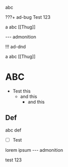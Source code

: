 abc

???+ ad-bug Test 123

a
abc
[[Thug]]


--- admonition


!!! ad-dnd  

a
abc
[[Thug]]

# ABC
- Test this
	- and this
		- and this
## Def

abc def

- [ ] Test

lorem ipsum
--- admonition

test 123